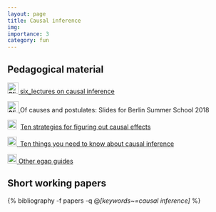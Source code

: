 ```yaml
---
layout: page
title: Causal inference
img:
importance: 3
category: fun
---
```


##  Pedagogical material

<strong><a href="https://web.archive.org/web/20190721083550/http://www.macartan.nyc/wp-content/uploads/2015/08/causal.inference.pdf"><img class="wp-image-137 alignnone" src="https://web.archive.org/web/20190721083550im_/http://www.macartan.nyc/wp-content/uploads/2015/08/Slides.png" alt="Slides" width="25" height="25" /> </a></strong><a href="http://macartan.nyc/wp-content/uploads/2020/09/six_lectures.pdf">six_lectures on causal inference</a>

<strong><a href="https://web.archive.org/web/20190721083550/http://www.macartan.nyc/wp-content/uploads/2015/08/causal.inference.pdf"><img class="wp-image-137 alignnone" src="https://web.archive.org/web/20190721083550im_/http://www.macartan.nyc/wp-content/uploads/2015/08/Slides.png" alt="Slides" width="25" height="25" /> </a></strong>Of causes and postulates: Slides for Berlin Summer School 2018

<a href="https://web.archive.org/web/20190721083550/http://www.macartan.nyc/wp-content/uploads/2015/08/pdf.png"><img class="wp-image-40 alignnone" src="https://web.archive.org/web/20190721083550im_/http://www.macartan.nyc/wp-content/uploads/2015/08/pdf.png" alt="pdf" width="21" height="21" /></a>  <a href="https://egap.org/resource/10-strategies-for-figuring-out-if-x-caused-y/">Ten strategies for figuring out causal effects</a>

<a href="https://web.archive.org/web/20190721083550/http://www.macartan.nyc/wp-content/uploads/2015/08/pdf.png"><img class="wp-image-40 alignnone" src="https://web.archive.org/web/20190721083550im_/http://www.macartan.nyc/wp-content/uploads/2015/08/pdf.png" alt="pdf" width="21" height="21" /></a><a href="https://egap.org/resource/10-things-to-know-about-causal-inference/"><span style="display: inline !important; float: none; background-color: #ffffff; color: #444444; cursor: text; font-family: 'Open Sans',Helvetica,Arial,sans-serif; font-size: 14px; font-style: normal; font-variant: normal; font-weight: 400; letter-spacing: normal; orphans: 2; text-align: left; text-decoration: none; text-indent: 0px; text-transform: none; -webkit-text-stroke-width: 0px; white-space: normal; word-spacing: 0px;"> </span> Ten things you need to know about causal inference</a>

<a href="https://web.archive.org/web/20190721083550/http://www.macartan.nyc/wp-content/uploads/2015/08/pdf.png"><img class="wp-image-40 alignnone" src="https://web.archive.org/web/20190721083550im_/http://www.macartan.nyc/wp-content/uploads/2015/08/pdf.png" alt="pdf" width="21" height="21" /></a><a href="http://egap.org/list-methods-guides"> Other egap guides</a>


## Short working papers



<!-- _pages/publications.md -->
<div class="publications">

  {% bibliography -f papers -q @*[keywords~=causal inference]* %}

</div>
